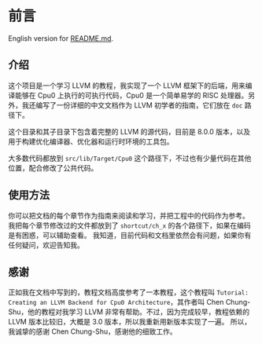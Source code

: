 # 前言

English version for [README.md](https://github.com/P2Tree/LLVM_for_cpu0/blob/main/README.md).

## 介绍

这个项目是一个学习 LLVM 的教程，我实现了一个 LLVM 框架下的后端，用来编译能够在 Cpu0 上执行的可执行代码，Cpu0 是一个简单易学的 RISC 处理器。另外，我还编写了一份详细的中文文档作为 LLVM 初学者的指南，它们放在 `doc` 路径下。

这个目录和其子目录下包含着完整的 LLVM 的源代码，目前是 8.0.0 版本，以及用于构建优化编译器、优化器和运行时环境的工具包。

大多数代码都放到 `src/lib/Target/Cpu0` 这个路径下，不过也有少量代码在其他位置，配合修改了公共代码。

## 使用方法

你可以把文档的每个章节作为指南来阅读和学习，并把工程中的代码作为参考。 我把每个章节修改过的文件都放到了 `shortcut/ch_x` 的各个路径下，如果在编码是有困惑，可以辅助查看。 我知道，目前代码和文档里依然会有问题，如果你有任何疑问，欢迎告知我。

## 感谢

正如我在文档中写到的，教程文档高度参考了一本教程，这个教程叫 `Tutorial: Creating an LLVM Backend for Cpu0 Architecture`，其作者叫 Chen Chung-Shu，他的教程对我学习 LLVM 非常有帮助。不过，因为完成较早，教程依赖的 LLVM 版本比较旧，大概是 3.0 版本，所以我重新用新版本实现了一遍。 所以，我诚挚的感谢 Chen Chung-Shu，感谢他的细致工作。


